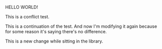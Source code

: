 HELLO WORLD!

This is a conflict test.

This is a continuation of the test. And now I'm modifying it again because for some reason it's saying there's no difference.

This is a new change while sitting in the library.
